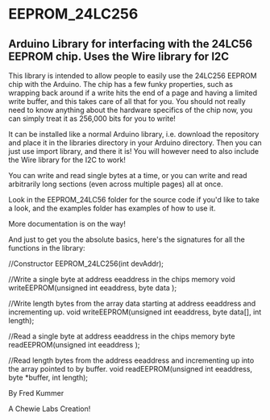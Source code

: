# EEPROM_24LC256
Arduino Library for interfacing with the 24LC56 EEPROM chip. Uses the Wire library for I2C
-------------------------------------------------------------------------------------------

This library is intended to allow people to easily use the 24LC256 EEPROM chip with the Arduino. The chip has a few funky properties, such as wrapping back around if a write hits the end of a page and having a limited write buffer, and this takes care of all that for you. You should not really need to know anything about the hardware specifics of the chip now, you can simply treat it as 256,000 bits for you to write!

It can be installed like a normal Arduino library, i.e. download the repository and place it in the libraries directory in your Arduino directory. Then you can just use import library, and there it is! You will however need to also include the Wire library for the I2C to work!

You can write and read single bytes at a time, or you can write and read arbitrarily long sections (even across multiple pages) all at once. 

Look in the EEPROM_24LC56 folder for the source code if you'd like to take a look, and the examples folder has examples of how to use it.

More documentation is on the way!

And just to get you the absolute basics, here's the signatures for all the functions in the library:

  //Constructor
  EEPROM_24LC256(int devAddr);
  
  //Write a single byte at address eeaddress in the chips memory
  void writeEEPROM(unsigned int eeaddress, byte data );
  
  //Write length bytes from the array data starting at address eeaddress and incrementing up.
  void writeEEPROM(unsigned int eeaddress, byte data[], int length);
  
  //Read a single byte at address eeaddress in the chips memory
  byte readEEPROM(unsigned int eeaddress );
  
  //Read length bytes from the address eeaddress and incrementing up into the array pointed to by buffer.
  void readEEPROM(unsigned int eeaddress, byte *buffer, int length);
  
By Fred Kummer

A Chewie Labs Creation!
